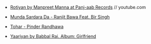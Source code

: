 
- [Rotiyan by Manpreet Manna at Panj-aab Records](http://www.youtube.com/watch?v=4OJQIseIulQ)  // youtube.com 

- [Munda Sardara Da - Ranjit Bawa Feat. Bir Singh](http://www.youtube.com/watch?v=OU3OCySrmSY)<!--- youtube.com -->

- [Tohar - Pinder Randhawa](http://www.youtube.com/watch?v=koETed8XvTE)<!--- youtube.com -->

- [Yaariyan by Babbal Rai. Album: Girlfriend](http://www.youtube.com/watch?v=9fSSPepptk4)<!--- youtube.com -->
